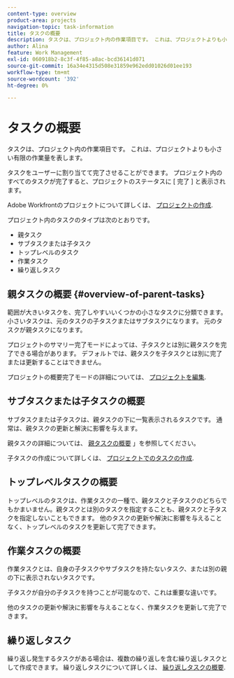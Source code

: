 ```yaml
---
content-type: overview
product-area: projects
navigation-topic: task-information
title: タスクの概要
description: タスクは、プロジェクト内の作業項目です。 これは、プロジェクトよりも小さい有限の作業量を表します。
author: Alina
feature: Work Management
exl-id: 060918b2-8c3f-4f85-a8ac-bcd36141d071
source-git-commit: 16a34e4315d508e31859e962edd01026d01ee193
workflow-type: tm+mt
source-wordcount: '392'
ht-degree: 0%

---
```


# タスクの概要

<!-- Audited: 01/2024 -->

タスクは、プロジェクト内の作業項目です。 これは、プロジェクトよりも小さい有限の作業量を表します。

タスクをユーザーに割り当てて完了させることができます。 プロジェクト内のすべてのタスクが完了すると、プロジェクトのステータスに [ 完了 ] と表示されます。

Adobe Workfrontのプロジェクトについて詳しくは、 [プロジェクトの作成](../../../manage-work/projects/create-projects/create-project.md).

プロジェクト内のタスクのタイプは次のとおりです。

* 親タスク
* サブタスクまたは子タスク
* トップレベルのタスク
* 作業タスク
* 繰り返しタスク

## 親タスクの概要  {#overview-of-parent-tasks}

範囲が大きいタスクを、完了しやすいいくつかの小さなタスクに分類できます。 小さいタスクは、元のタスクの子タスクまたはサブタスクになります。 元のタスクが親タスクになります。

プロジェクトのサマリー完了モードによっては、子タスクとは別に親タスクを完了できる場合があります。 デフォルトでは、親タスクを子タスクとは別に完了または更新することはできません。

プロジェクトの概要完了モードの詳細については、 [プロジェクトを編集](../../../manage-work/projects/manage-projects/edit-projects.md).

## サブタスクまたは子タスクの概要

サブタスクまたは子タスクは、親タスクの下に一覧表示されるタスクです。 通常は、親タスクの更新と解決に影響を与えます。

親タスクの詳細については、 [親タスクの概要](#overview-of-parent-tasks) 」を参照してください。

子タスクの作成について詳しくは、 [プロジェクトでのタスクの作成](../../../manage-work/tasks/create-tasks/create-tasks-in-project.md).

## トップレベルタスクの概要

トップレベルのタスクは、作業タスクの一種で、親タスクと子タスクのどちらでもかまいません。親タスクとは別のタスクを指定することも、親タスクと子タスクを指定しないこともできます。 他のタスクの更新や解決に影響を与えることなく、トップレベルのタスクを更新して完了できます。

## 作業タスクの概要

作業タスクとは、自身の子タスクやサブタスクを持たないタスク、または別の親の下に表示されないタスクです。

子タスクが自分の子タスクを持つことが可能なので、これは重要な違いです。

他のタスクの更新や解決に影響を与えることなく、作業タスクを更新して完了できます。

## 繰り返しタスク

繰り返し発生するタスクがある場合は、複数の繰り返しを含む繰り返しタスクとして作成できます。 繰り返しタスクについて詳しくは、 [繰り返しタスクの概要](../../../manage-work/tasks/manage-tasks/recurring-tasks-overview.md).
